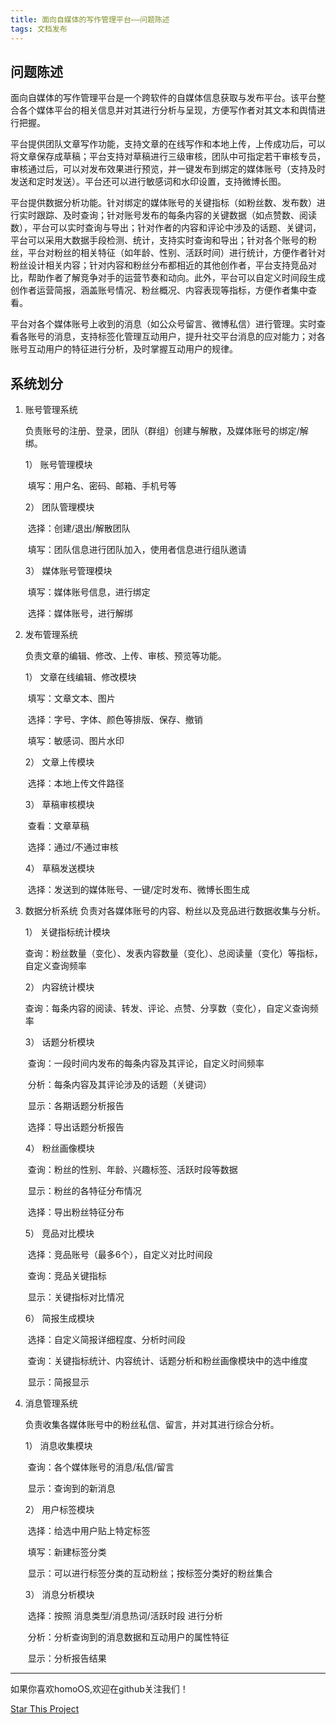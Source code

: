 ```yaml
---
title: 面向自媒体的写作管理平台——问题陈述
tags: 文档发布
---
```


## 问题陈述

​	面向自媒体的写作管理平台是一个跨软件的自媒体信息获取与发布平台。该平台整合各个媒体平台的相关信息并对其进行分析与呈现，方便写作者对其文本和舆情进行把握。

   平台提供团队文章写作功能，支持文章的在线写作和本地上传，上传成功后，可以将文章保存成草稿；平台支持对草稿进行三级审核，团队中可指定若干审核专员，审核通过后，可以对发布效果进行预览，并一键发布到绑定的媒体账号（支持及时发送和定时发送）。平台还可以进行敏感词和水印设置，支持微博长图。

<!--more-->

   平台提供数据分析功能。针对绑定的媒体账号的关键指标（如粉丝数、发布数）进行实时跟踪、及时查询；针对账号发布的每条内容的关键数据（如点赞数、阅读数），平台可以实时查询与导出；针对作者的内容和评论中涉及的话题、关键词，平台可以采用大数据手段检测、统计，支持实时查询和导出；针对各个账号的粉丝，平台对粉丝的相关特征（如年龄、性别、活跃时间）进行统计，方便作者针对粉丝设计相关内容；针对内容和粉丝分布都相近的其他创作者，平台支持竞品对比，帮助作者了解竞争对手的运营节奏和动向。此外，平台可以自定义时间段生成创作者运营简报，涵盖账号情况、粉丝概况、内容表现等指标，方便作者集中查看。

   平台对各个媒体账号上收到的消息（如公众号留言、微博私信）进行管理。实时查看各账号的消息，支持标签化管理互动用户，提升社交平台消息的应对能力；对各账号互动用户的特征进行分析，及时掌握互动用户的规律。

 

## 系统划分

1. 账号管理系统

   负责账号的注册、登录，团队（群组）创建与解散，及媒体账号的绑定/解绑。

   1）     账号管理模块

   ​	填写：用户名、密码、邮箱、手机号等

   2）     团队管理模块

   ​	选择：创建/退出/解散团队

   ​	填写：团队信息进行团队加入，使用者信息进行组队邀请

   3）     媒体账号管理模块

   ​	填写：媒体账号信息，进行绑定

   ​	选择：媒体账号，进行解绑

2. 发布管理系统

   负责文章的编辑、修改、上传、审核、预览等功能。

   1）     文章在线编辑、修改模块

   ​	填写：文章文本、图片

   ​	选择：字号、字体、颜色等排版、保存、撤销

   ​	填写：敏感词、图片水印

   2）     文章上传模块

   ​	选择：本地上传文件路径

   3）     草稿审核模块

   ​	查看：文章草稿

   ​	选择：通过/不通过审核

   4）     草稿发送模块

   ​	选择：发送到的媒体账号、一键/定时发布、微博长图生成

3. 数据分析系统
    负责对各媒体账号的内容、粉丝以及竞品进行数据收集与分析。

   1）     关键指标统计模块

   ​	查询：粉丝数量（变化）、发表内容数量（变化）、总阅读量（变化）等指标，自定义查询频率

   2）     内容统计模块

   ​	查询：每条内容的阅读、转发、评论、点赞、分享数（变化），自定义查询频率

   3）     话题分析模块

   ​	查询：一段时间内发布的每条内容及其评论，自定义时间频率

   ​	分析：每条内容及其评论涉及的话题（关键词）

   ​	显示：各期话题分析报告

   ​	选择：导出话题分析报告

   4）     粉丝画像模块

   ​	查询：粉丝的性别、年龄、兴趣标签、活跃时段等数据

   ​	显示：粉丝的各特征分布情况

   ​	选择：导出粉丝特征分布

   5）     竞品对比模块

   ​	选择：竞品账号（最多6个），自定义对比时间段

   ​	查询：竞品关键指标

   ​	显示：关键指标对比情况

   6）     简报生成模块

   ​	选择：自定义简报详细程度、分析时间段

   ​	查询：关键指标统计、内容统计、话题分析和粉丝画像模块中的选中维度

   ​	显示：简报显示

4. 消息管理系统

   负责收集各媒体账号中的粉丝私信、留言，并对其进行综合分析。

   1）     消息收集模块

   ​	查询：各个媒体账号的消息/私信/留言

   ​	显示：查询到的新消息

   2）     用户标签模块

   ​	选择：给选中用户贴上特定标签

   ​	填写：新建标签分类

   ​	显示：可以进行标签分类的互动粉丝；按标签分类好的粉丝集合

   3）     消息分析模块

   ​	选择：按照 消息类型/消息热词/活跃时段 进行分析

   ​	分析：分析查询到的消息数据和互动用户的属性特征

   ​	显示：分析报告结果



---

如果你喜欢homoOS,欢迎在github关注我们！

[Star This Project](https://github.com/SelfMediaWriting)